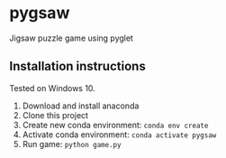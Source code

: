 # pygsaw
Jigsaw puzzle game using pyglet

## Installation instructions
Tested on Windows 10. 
1. Download and install anaconda
1. Clone this project
1. Create new conda environment: ```conda env create```
1. Activate conda environment: ```conda activate pygsaw```
1. Run game: ```python game.py```